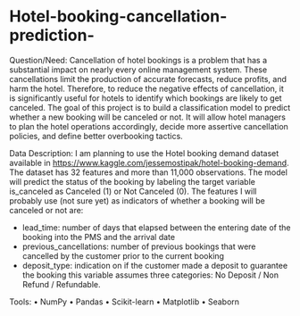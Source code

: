 # Hotel-booking-cancellation-prediction-

Question/Need:
Cancellation of hotel bookings is a problem that has a substantial impact
on nearly every online management system. These cancellations limit the
production of accurate forecasts, reduce profits, and harm the hotel.
Therefore, to reduce the negative effects of cancellation, it is significantly
useful for hotels to identify which bookings are likely to get canceled.
The goal of this project is to build a classification model to predict
whether a new booking will be canceled or not. It will allow hotel
managers to plan the hotel operations accordingly, decide more assertive
cancellation policies, and define better overbooking tactics.

Data Description:
I am planning to use the Hotel booking demand dataset available in
https://www.kaggle.com/jessemostipak/hotel-booking-demand.
The dataset has 32 features and more than 11,000 observations.
The model will predict the status of the booking by labeling
the target variable is_canceled as Canceled (1) or Not Canceled (0).
The features I will probably use (not sure yet) as indicators of whether a
booking will be canceled or not are:
- lead_time: number of days that elapsed between the entering date of
the booking into the PMS and the arrival date
- previous_cancellations: number of previous bookings that were
cancelled by the customer prior to the current booking
- deposit_type: indication on if the customer made a deposit to
guarantee the booking this variable assumes three categories: No
Deposit / Non Refund / Refundable.

Tools:
• NumPy
• Pandas
• Scikit-learn
• Matplotlib
• Seaborn

